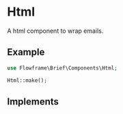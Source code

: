 # Html

A html component to wrap emails.

## Example

```php
use Flowframe\Brief\Components\Html;

Html::make();
```

## Implements

<!-- @include: @/snippets/component-interface.md -->
